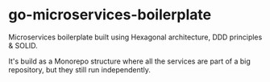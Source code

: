 # go-microservices-boilerplate
Microservices boilerplate built using Hexagonal architecture, DDD principles &amp; SOLID.

It's build as a Monorepo structure where all the services are part of a big repository, but they still run 
independently.
